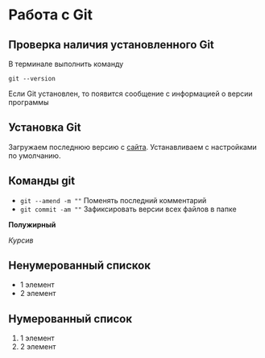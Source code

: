 # Работа с Git

## Проверка наличия установленного Git

В терминале выполнить команду 
```
git --version
```

Если Git установлен, то появится сообщение с информацией о версии программы

## Установка Git

Загружаем последнюю версию с [сайта](https://git-scm.com/book/ru/v2/%D0%92%D0%B2%D0%B5%D0%B4%D0%B5%D0%BD%D0%B8%D0%B5-%D0%A3%D1%81%D1%82%D0%B0%D0%BD%D0%BE%D0%B2%D0%BA%D0%B0-Git). Устанавливаем с настройками по умолчанию.

## Команды git

* ```git --amend -m ""``` Поменять последний комментарий
* ```git commit -am ""``` Зафиксировать версии всех файлов в папке

**Полужирный**

*Курсив*

## Ненумерованный спискок
* 1 элемент
* 2 элемент

## Нумерованный список
1. 1 элемент
2. 2 элемент
